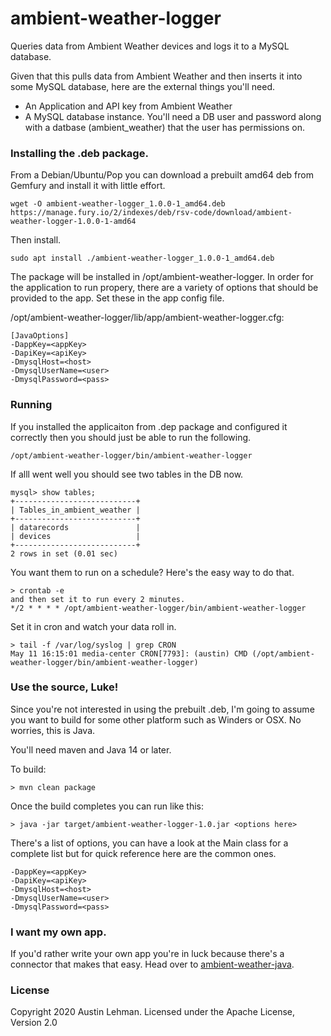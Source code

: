 # ambient-weather-logger
Queries data from Ambient Weather devices and logs it to a MySQL database.

Given that this pulls data from Ambient Weather and then inserts it into 
some MySQL database, here are the external things you'll need.

- An Application and API key from Ambient Weather
- A MySQL database instance. You'll need a DB user and password along 
with a datbase (ambient_weather) that the user has permissions on.

### Installing the .deb package.

From a Debian/Ubuntu/Pop you can download a prebuilt amd64 deb from 
Gemfury and install it with little effort.

```
wget -O ambient-weather-logger_1.0.0-1_amd64.deb https://manage.fury.io/2/indexes/deb/rsv-code/download/ambient-weather-logger-1.0.0-1-amd64
```

Then install.

```
sudo apt install ./ambient-weather-logger_1.0.0-1_amd64.deb
```

The package will be installed in /opt/ambient-weather-logger. In order for the 
application to run propery, there are a variety of options that should be 
provided to the app. Set these in the app config file.

/opt/ambient-weather-logger/lib/app/ambient-weather-logger.cfg:
```
[JavaOptions]
-DappKey=<appKey>
-DapiKey=<apiKey>
-DmysqlHost=<host>
-DmysqlUserName=<user>
-DmysqlPassword=<pass>
```

### Running

If you installed the applicaiton from .dep package and configured it correctly 
then you should just be able to run the following.

```
/opt/ambient-weather-logger/bin/ambient-weather-logger
```

If alll went well you should see two tables in the DB now.

```
mysql> show tables;
+---------------------------+
| Tables_in_ambient_weather |
+---------------------------+
| datarecords               |
| devices                   |
+---------------------------+
2 rows in set (0.01 sec)
```

You want them to run on a schedule? Here's the easy way to do that.

```
> crontab -e
and then set it to run every 2 minutes.
*/2 * * * *	/opt/ambient-weather-logger/bin/ambient-weather-logger
```

Set it in cron and watch your data roll in.
```
> tail -f /var/log/syslog | grep CRON
May 11 16:15:01 media-center CRON[7793]: (austin) CMD (/opt/ambient-weather-logger/bin/ambient-weather-logger)
```

### Use the source, Luke!

Since you're not interested in using the prebuilt .deb, I'm going to assume 
you want to build for some other platform such as Winders or OSX. No worries, 
this is Java.

You'll need maven and Java 14 or later.

To build:
```
> mvn clean package
```

Once the build completes you can run like this:
```
> java -jar target/ambient-weather-logger-1.0.jar <options here>
```

There's a list of options, you can have a look at the Main class for a 
complete list but for quick reference here are the common ones.
```
-DappKey=<appKey>
-DapiKey=<apiKey>
-DmysqlHost=<host>
-DmysqlUserName=<user>
-DmysqlPassword=<pass>
```

### I want my own app.

If you'd rather write your own app you're in luck because there's a connector 
that makes that easy. Head over to 
[ambient-weather-java](https://github.com/rsv-code/ambient-weather-java).

### License
Copyright 2020 Austin Lehman. Licensed under the Apache License, Version 2.0